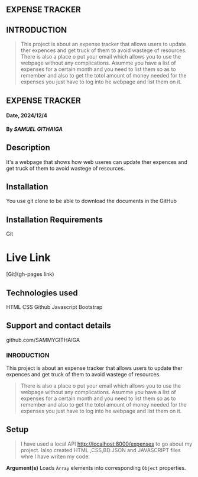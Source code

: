 ## EXPENSE TRACKER

## INTRODUCTION
>This project is about an expense tracker that allows users to update ther expences and get truck of them to avoid wastege of resources.
>There is also a place o put your email which allows you to use the webpage without any complications.
>Asumme you have a list of expenses for a certain month and you need to list them so as to remember and also to get the totol amount of money needed for the expenses you just have to log into he webpage and list them on it.
>






## EXPENSE TRACKER


#### Date, 2024/12/4

#### By *SAMUEL GITHAIGA*

## Description
It's a webpage that shows how web useres can  update ther expences and get truck of them to avoid wastege of resources.

## Installation
You use git clone to be able to download the documents in the GitHub

## Installation Requirements
Git


# Live Link
[Git](gh-pages link)

## Technologies used
HTML
CSS
Github
Javascript
Bootstrap

## Support and contact details
github.com/SAMMYGITHAIGA

### INRODUCTION
This project is about an expense tracker that allows users to update ther expences and get truck of them to avoid wastege of resources.
>There is also a place o put your email which allows you to use the webpage without any complications.
>Asumme you have a list of expenses for a certain month and you need to list them so as to remember and also to get the totol amount of money needed for the expenses you just have to log into he webpage and list them on it.

## Setup
>I have used a local API [http://localhost:8000/expenses](http://localhost:8000/expenses) to go about my project.
>Ialso created HTML ,CSS,BD.JSON and JAVASCRIPT files whre I have writen my code.


**Argument(s)**
 Loads `Array` elements into corresponding `Object` properties.



























